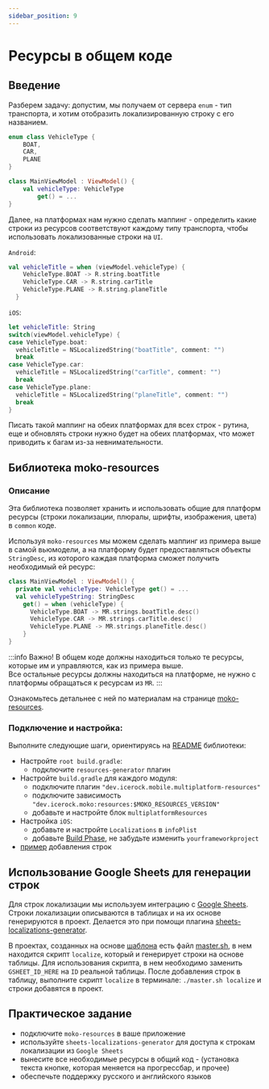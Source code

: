 ```yaml
---
sidebar_position: 9
---
```

# Ресурсы в общем коде

## Введение
Разберем задачу: допустим, мы получаем от сервера `enum` - тип транспорта, и хотим отобразить локализированную строку с его названием.

```kotlin
enum class VehicleType {
    BOAT,
    CAR,
    PLANE
}

class MainViewModel : ViewModel() {
    val vehicleType: VehicleType
        get() = ...
}
```
Далее, на платформах нам нужно сделать маппинг - определить какие строки из ресурсов соответствуют каждому типу транспорта, чтобы использовать локализованные строки на `UI`.

`Android`:
```kotlin
val vehicleTitle = when (viewModel.vehicleType) {
    VehicleType.BOAT -> R.string.boatTitle
    VehicleType.CAR -> R.string.carTitle
    VehicleType.PLANE -> R.string.planeTitle
  }
```

`iOS`:
```swift
let vehicleTitle: String
switch(viewModel.vehicleType) {
case VehicleType.boat:
  vehicleTitle = NSLocalizedString("boatTitle", comment: "")
  break
case VehicleType.car:
  vehicleTitle = NSLocalizedString("carTitle", comment: "")
  break
case VehicleType.plane:
  vehicleTitle = NSLocalizedString("planeTitle", comment: "")
  break
}
```
Писать такой маппинг на обеих платформах для всех строк - рутина, еще и обновлять строки нужно будет на обеих платформах, что может приводить к багам из-за невнимательности.

## Библиотека moko-resources

### Описание
Эта библиотека позволяет хранить и использовать общие для платформ ресурсы (строки локализации, плюралы, шрифты, изображения, цвета) в `common` коде.  

Используя `moko-resources` мы можем сделать маппинг из примера выше в самой вьюмодели, а на платформу будет предоставляться объекты `StringDesc`, из которого каждая платформа сможет получить необходимый ей ресурс:
```kotlin
class MainViewModel : ViewModel() {
  private val vehicleType: VehicleType get() = ...
  val vehicleTypeString: StringDesc
    get() = when (vehicleType) {
      VehicleType.BOAT -> MR.strings.boatTitle.desc()
      VehicleType.CAR -> MR.strings.carTitle.desc()
      VehicleType.PLANE -> MR.strings.planeTitle.desc()
    }
}
```

:::info Важно!
В общем коде должны находиться только те ресурсы, которые им и управляются, как из примера выше.  
Все остальные ресурсы должны находиться на платформе, не нужно с платформы обращаться к ресурсам из `MR`.
:::

Ознакомьтесь детальнее с ней по материалам на странице [moko-resources](../../learning/libraries/moko/moko-resources).

### Подключение и настройка:

Выполните следующие шаги, ориентируясь на [README](https://github.com/icerockdev/moko-resources#installation) библиотеки:  
- Настройте `root build.gradle`:
  - подключите `resources-generator` плагин
- Настройте `build.gradle` для каждого модуля:
  - подключите плагин `"dev.icerock.mobile.multiplatform-resources"`
  - подключите зависимость `"dev.icerock.moko:resources:$MOKO_RESOURCES_VERSION"`
  - добавьте и настройте блок `multiplatformResources`
- Настройка `iOS`:
  - добавьте и настройте `Localizations` в `infoPlist`
  - добавьте [Build Phase](https://github.com/icerockdev/moko-resources#static-kotlin-frameworks-support), не забудьте изменить `yourframeworkproject`
- [пример](https://github.com/icerockdev/moko-resources#usage) добавления строк 

## Использование Google Sheets для генерации строк
Для строк локализации мы используем интеграцию с [Google Sheets](https://www.google.com/intl/ru_ru/sheets/about/). 
Строки локализации описываются в таблицах и на их основе генерируются в проект. Делается это при помощи плагина [sheets-localizations-generator](https://gitlab.icerockdev.com/scl/sheets-localizations-generator).

В проектах, созданных на основе [шаблона](https://gitlab.icerockdev.com/scl/boilerplate/mobile-moko-boilerplate) есть файл [master.sh](https://gitlab.icerockdev.com/scl/boilerplate/mobile-moko-boilerplate/-/blob/master/master.sh), в нем находится скрипт `localize`, который и генерирует строки на основе таблицы. 
Для использования скрипта, в нем необходимо заменить `GSHEET_ID_HERE` на `ID` реальной таблицы. После добавления строк в таблицу, выполните скрипт `localize` в терминале: `./master.sh localize` и строки добавятся в проект.

## Практическое задание
- подключите `moko-resources` в ваше приложение
- используйте `sheets-localizations-generator` для доступа к строкам локализации из `Google Sheets`
- вынесите все необходимые ресурсы в общий код - (установка текста кнопке, которая меняется на прогрессбар, и прочее) 
- обеспечьте поддержку русского и английского языков
